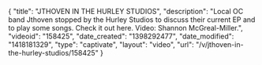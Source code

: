 {
    "title": "JTHOVEN IN THE HURLEY STUDIOS",
    "description": "Local OC band Jthoven stopped by the Hurley Studios to discuss their current EP and to play some songs. Check it out here. Video: Shannon McGreal-Miller.",
    "videoid": "158425",
    "date_created": "1398292477",
    "date_modified": "1418181329",
    "type": "captivate",
    "layout": "video",
    "url": "\/v\/jthoven-in-the-hurley-studios\/158425"
}